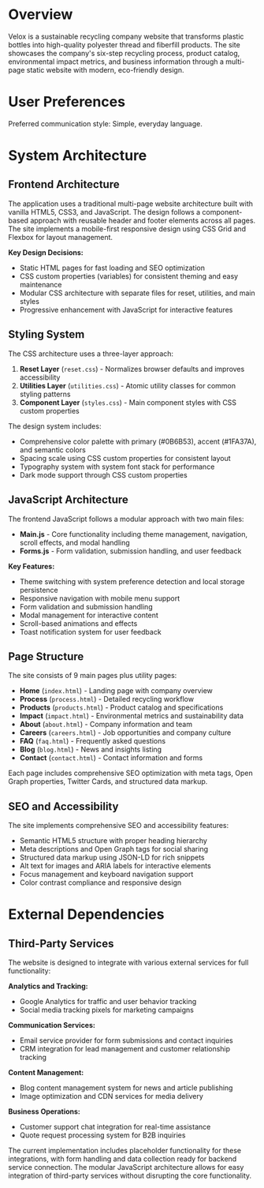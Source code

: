 # Overview

Velox is a sustainable recycling company website that transforms plastic bottles into high-quality polyester thread and fiberfill products. The site showcases the company's six-step recycling process, product catalog, environmental impact metrics, and business information through a multi-page static website with modern, eco-friendly design.

# User Preferences

Preferred communication style: Simple, everyday language.

# System Architecture

## Frontend Architecture
The application uses a traditional multi-page website architecture built with vanilla HTML5, CSS3, and JavaScript. The design follows a component-based approach with reusable header and footer elements across all pages. The site implements a mobile-first responsive design using CSS Grid and Flexbox for layout management.

**Key Design Decisions:**
- Static HTML pages for fast loading and SEO optimization
- CSS custom properties (variables) for consistent theming and easy maintenance
- Modular CSS architecture with separate files for reset, utilities, and main styles
- Progressive enhancement with JavaScript for interactive features

## Styling System
The CSS architecture uses a three-layer approach:
1. **Reset Layer** (`reset.css`) - Normalizes browser defaults and improves accessibility
2. **Utilities Layer** (`utilities.css`) - Atomic utility classes for common styling patterns
3. **Component Layer** (`styles.css`) - Main component styles with CSS custom properties

The design system includes:
- Comprehensive color palette with primary (#0B6B53), accent (#1FA37A), and semantic colors
- Spacing scale using CSS custom properties for consistent layout
- Typography system with system font stack for performance
- Dark mode support through CSS custom properties

## JavaScript Architecture
The frontend JavaScript follows a modular approach with two main files:
- **Main.js** - Core functionality including theme management, navigation, scroll effects, and modal handling
- **Forms.js** - Form validation, submission handling, and user feedback

**Key Features:**
- Theme switching with system preference detection and local storage persistence
- Responsive navigation with mobile menu support
- Form validation and submission handling
- Modal management for interactive content
- Scroll-based animations and effects
- Toast notification system for user feedback

## Page Structure
The site consists of 9 main pages plus utility pages:
- **Home** (`index.html`) - Landing page with company overview
- **Process** (`process.html`) - Detailed recycling workflow
- **Products** (`products.html`) - Product catalog and specifications
- **Impact** (`impact.html`) - Environmental metrics and sustainability data
- **About** (`about.html`) - Company information and team
- **Careers** (`careers.html`) - Job opportunities and company culture
- **FAQ** (`faq.html`) - Frequently asked questions
- **Blog** (`blog.html`) - News and insights listing
- **Contact** (`contact.html`) - Contact information and forms

Each page includes comprehensive SEO optimization with meta tags, Open Graph properties, Twitter Cards, and structured data markup.

## SEO and Accessibility
The site implements comprehensive SEO and accessibility features:
- Semantic HTML5 structure with proper heading hierarchy
- Meta descriptions and Open Graph tags for social sharing
- Structured data markup using JSON-LD for rich snippets
- Alt text for images and ARIA labels for interactive elements
- Focus management and keyboard navigation support
- Color contrast compliance and responsive design

# External Dependencies

## Third-Party Services
The website is designed to integrate with various external services for full functionality:

**Analytics and Tracking:**
- Google Analytics for traffic and user behavior tracking
- Social media tracking pixels for marketing campaigns

**Communication Services:**
- Email service provider for form submissions and contact inquiries
- CRM integration for lead management and customer relationship tracking

**Content Management:**
- Blog content management system for news and article publishing
- Image optimization and CDN services for media delivery

**Business Operations:**
- Customer support chat integration for real-time assistance
- Quote request processing system for B2B inquiries

The current implementation includes placeholder functionality for these integrations, with form handling and data collection ready for backend service connection. The modular JavaScript architecture allows for easy integration of third-party services without disrupting the core functionality.